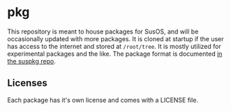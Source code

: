 # pkg
This repository is meant to house packages for SusOS, and will be occasionally updated with more packages. It is cloned at startup if the user has access to the internet and stored at `/root/tree`. It is mostly utilized for experimental packages and the like. The package format is documented [in the suspkg repo](https://github.com/Sus-OS/suspkg/blob/main/doc/format.md).

## Licenses

Each package has it's own license and comes with a LICENSE file.

